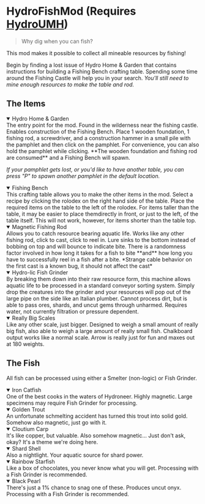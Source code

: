# HydroFishMod (Requires [HydroUMH](https://github.com/RHlNO/HydroneerModding/raw/main/Release%20Mods/501-HydroUMH_P.pak))


 > Why dig when you can fish?

This mod makes it possible to collect all mineable resources by fishing!

Begin by finding a lost issue of Hydro Home & Garden that contains instructions for building a Fishing Bench crafting table. Spending some time around the Fishing Castle will help you in your search. *You'll still need to mine enough resources to make the table and rod.*

## The Items

<details open><summary>Hydro Home & Garden</summary>
The entry point for the mod. Found in the wilderness near the fishing castle. Enables construction of the Fishing Bench. Place 1 wooden foundation, 1 fishing rod, a screwdriver, and a construction hammer in a small pile with the pamphlet and then click on the pamphlet. For convenience, you can also hold the pamphlet while clicking. **The wooden foundation and fishing rod are consumed** and a Fishing Bench will spawn.

*If your pamphlet gets lost, or you'd like to have another table, you can press "P" to spawn another pamphlet in the default location.*

</details>

<details open><summary>Fishing Bench</summary>
This crafting table allows you to make the other items in the mod. Select a recipe by clicking the rolodex on the right hand side of the table. Place the required items on the table to the left of the rolodex. For items taller than the table, it may be easier to place themdirectly in front, or just to the left, of the table itself. This will not work, however, for items shorter than the table top.

</details>

<details open><summary>Magnetic Fishing Rod</summary>
Allows you to catch resource bearing aquatic life. Works like any other fishing rod, click to cast, click to reel in. Lure sinks to the bottom instead of bobbing on top and will bounce to indicate bite. There is a randomness factor involved in how long it takes for a fish to bite **and** how long you have to successfully reel in a fish after a bite. *Strange cable behavior on the first cast is a known bug, it should not affect the cast*

</details>


<details open><summary>Hydro-lic Fish Grinder</summary>
By breaking them down into their raw resource form, this machine allows aquatic life to be processed in a standard conveyor sorting system. Simply drop the creatures into the grinder and your resources will pop out of the large pipe on the side like an Italian plumber. Cannot process dirt, but is able to pass ores, shards, and uncut gems through unharmed. Requires water, not currently filtration or pressure dependent.

</details>

<details open><summary>Really Big Scales</summary>
Like any other scale, just bigger. Designed to weigh a small amount of really big fish, also able to weigh a large amount of really small fish. Chalkboard output works like a normal scale. Arrow is really just for fun and maxes out at 180 weights.

</details>

## The Fish

All fish can be processed using either a Smelter (non-logic) or Fish Grinder.

<details open><summary>Iron Catfish</summary>
One of the best cooks in the waters of Hydroneer. Highly magnetic. Large specimens may require Fish Grinder for processing.

</details>

<details open><summary>Golden Trout</summary>
An unfortunate schmelting accident has turned this trout into solid gold. Somehow also magnetic, just go with it.

</details>

<details open><summary>Cloutium Carp</summary>
It's like copper, but valuable. Also somehow magnetic... Just don't ask, okay? It's a theme we're doing here.

</details>

<details open><summary>Shard Shell</summary>
Also a nightlight. Your aquatic source for shard power.

</details>

<details open><summary>Rainbow Starfish</summary>
Like a box of chocolates, you never know what you will get. Processing with a Fish Grinder is recommended.

</details>

<details open><summary>Black Pearl</summary>
There's just a 1% chance to snag one of these. Produces uncut onyx. Processing with a Fish Grinder is recommended.

</details>
